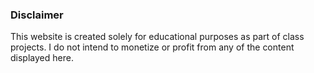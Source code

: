 ### Disclaimer

This website is created solely for educational purposes as part of class projects. I do not intend to monetize or profit from any of the content displayed here.
